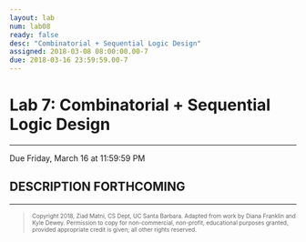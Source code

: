 ```yaml
---
layout: lab
num: lab08
ready: false
desc: "Combinatorial + Sequential Logic Design"
assigned: 2018-03-08 08:00:00.00-7
due: 2018-03-16 23:59:59.00-7
---
```

<h1>Lab 7: Combinatorial + Sequential Logic Design</h1>
<hr>
<p>Due Friday, March 16 at 11:59:59 PM</p>

<h2>DESCRIPTION FORTHCOMING</h2>
    
<hr>
<blockquote>
  <p><font size="1">
  Copyright 2018, Ziad Matni, CS Dept, UC Santa Barbara. Adapted from work by Diana Franklin and Kyle Dewey. Permission to copy for non-commercial, non-profit, educational purposes granted, provided appropriate credit is given;  all other rights reserved.
  </font></p>
</blockquote>

